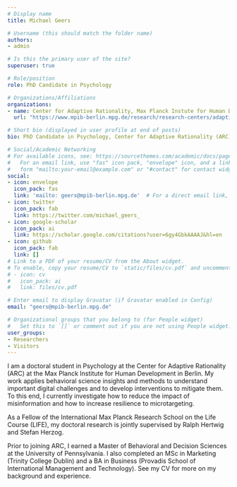 ```yaml
---
# Display name
title: Michael Geers

# Username (this should match the folder name)
authors:
- admin

# Is this the primary user of the site?
superuser: true

# Role/position
role: PhD Candidate in Psychology

# Organizations/Affiliations
organizations:
- name: Center for Adaptive Rationality, Max Planck Instute for Human Development
  url: "https://www.mpib-berlin.mpg.de/research/research-centers/adaptive-rationality"

# Short bio (displayed in user profile at end of posts)
bio: PhD Candidate in Psychology, Center for Adaptive Rationality (ARC) at the Max Planck Institute for Human Development

# Social/Academic Networking
# For available icons, see: https://sourcethemes.com/academic/docs/page-builder/#icons
#   For an email link, use "fas" icon pack, "envelope" icon, and a link in the
#   form "mailto:your-email@example.com" or "#contact" for contact widget.
social:
- icon: envelope
  icon_pack: fas
  link: 'mailto: geers@mpib-berlin.mpg.de'  # For a direct email link, use "mailto:test@example.org".
- icon: twitter
  icon_pack: fab
  link: https://twitter.com/michael_geers_
- icon: google-scholar
  icon_pack: ai
  link: https://scholar.google.com/citations?user=6gy4GbkAAAAJ&hl=en
- icon: github
  icon_pack: fab
  link: []
# Link to a PDF of your resume/CV from the About widget.
# To enable, copy your resume/CV to `static/files/cv.pdf` and uncomment the lines below.
# - icon: cv
#   icon_pack: ai
#   link: files/cv.pdf

# Enter email to display Gravatar (if Gravatar enabled in Config)
email: "geers@mpib-berlin.mpg.de"

# Organizational groups that you belong to (for People widget)
#   Set this to `[]` or comment out if you are not using People widget.
user_groups:
- Researchers
- Visitors
---
```


I am a doctoral student in Psychology at the Center for Adaptive Rationality (ARC) at the Max Planck Institute for Human Development in Berlin. My work applies behavioral science insights and methods to understand important digital challenges and to develop interventions to mitigate them. To this end, I currently investigate how to reduce the impact of misinformation and how to increase resilience to microtargeting.

As a Fellow of the International Max Planck Research School on the Life Course (LIFE), my doctoral research is jointly supervised by Ralph Hertwig and Stefan Herzog.

Prior to joining ARC, I earned a Master of Behavioral and Decision Sciences at the University of Pennsylvania. I also completed an MSc in Marketing (Trinity College Dublin) and a BA in Business (Provadis School of International Management and Technology). See my CV for more on my background and experience.
